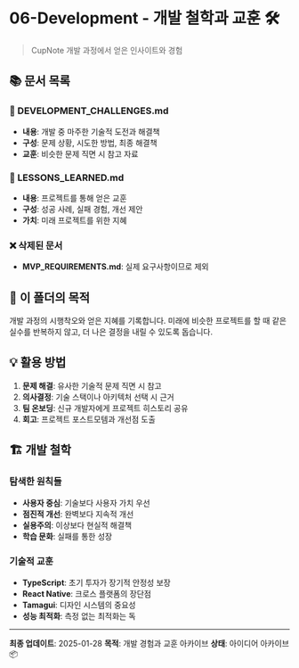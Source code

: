 # 06-Development - 개발 철학과 교훈 🛠️

> CupNote 개발 과정에서 얻은 인사이트와 경험

## 📚 문서 목록

### 🔧 DEVELOPMENT_CHALLENGES.md

- **내용**: 개발 중 마주한 기술적 도전과 해결책
- **구성**: 문제 상황, 시도한 방법, 최종 해결책
- **교훈**: 비슷한 문제 직면 시 참고 자료

### 📖 LESSONS_LEARNED.md

- **내용**: 프로젝트를 통해 얻은 교훈
- **구성**: 성공 사례, 실패 경험, 개선 제안
- **가치**: 미래 프로젝트를 위한 지혜

### ❌ 삭제된 문서

- **MVP_REQUIREMENTS.md**: 실제 요구사항이므로 제외

## 🎯 이 폴더의 목적

개발 과정의 시행착오와 얻은 지혜를 기록합니다. 미래에 비슷한 프로젝트를 할 때 같은 실수를 반복하지 않고, 더 나은 결정을 내릴 수 있도록 돕습니다.

## 💡 활용 방법

1. **문제 해결**: 유사한 기술적 문제 직면 시 참고
2. **의사결정**: 기술 스택이나 아키텍처 선택 시 근거
3. **팀 온보딩**: 신규 개발자에게 프로젝트 히스토리 공유
4. **회고**: 프로젝트 포스트모템과 개선점 도출

## 🏗️ 개발 철학

### 탐색한 원칙들

- **사용자 중심**: 기술보다 사용자 가치 우선
- **점진적 개선**: 완벽보다 지속적 개선
- **실용주의**: 이상보다 현실적 해결책
- **학습 문화**: 실패를 통한 성장

### 기술적 교훈

- **TypeScript**: 초기 투자가 장기적 안정성 보장
- **React Native**: 크로스 플랫폼의 장단점
- **Tamagui**: 디자인 시스템의 중요성
- **성능 최적화**: 측정 없는 최적화는 독

---

**최종 업데이트**: 2025-01-28
**목적**: 개발 경험과 교훈 아카이브
**상태**: 아이디어 아카이브 📦
